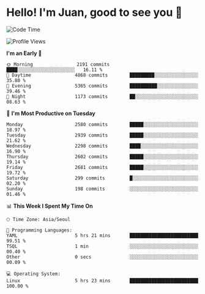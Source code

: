 # Hello! I'm Juan, good to see you 👋

<!--
**Y-k-Y/Y-k-Y** is a ✨ _special_ ✨ repository because its `README.md` (this file) appears on your GitHub profile.

Here are some ideas to get you started:

- 🔭 I’m currently working on ...
- 🌱 I’m currently learning ...
- 👯 I’m looking to collaborate on ...
- 🤔 I’m looking for help with ...
- 💬 Ask me about ...
- 📫 How to reach me: ...
- 😄 Pronouns: ...
- ⚡ Fun fact: ...
-->
<!--
![Profile views](https://gpvc.arturio.dev/Y-k-Y)

[![Omid Nikrah StackOverflow](https://github-readme-stackoverflow.vercel.app/?userID=9517076)](https://stackoverflow.com/users/9517076/i-have-10-fingers)
-->

<!--START_SECTION:waka-->
![Code Time](http://img.shields.io/badge/Code%20Time-1%2C732%20hrs%2054%20mins-blue)

![Profile Views](http://img.shields.io/badge/Profile%20Views-0-blue)

**I'm an Early 🐤** 

```text
🌞 Morning                2191 commits        ████░░░░░░░░░░░░░░░░░░░░░   16.11 % 
🌆 Daytime                4868 commits        █████████░░░░░░░░░░░░░░░░   35.80 % 
🌃 Evening                5365 commits        ██████████░░░░░░░░░░░░░░░   39.46 % 
🌙 Night                  1173 commits        ██░░░░░░░░░░░░░░░░░░░░░░░   08.63 % 
```
📅 **I'm Most Productive on Tuesday** 

```text
Monday                   2580 commits        █████░░░░░░░░░░░░░░░░░░░░   18.97 % 
Tuesday                  2939 commits        █████░░░░░░░░░░░░░░░░░░░░   21.62 % 
Wednesday                2298 commits        ████░░░░░░░░░░░░░░░░░░░░░   16.90 % 
Thursday                 2602 commits        █████░░░░░░░░░░░░░░░░░░░░   19.14 % 
Friday                   2681 commits        █████░░░░░░░░░░░░░░░░░░░░   19.72 % 
Saturday                 299 commits         █░░░░░░░░░░░░░░░░░░░░░░░░   02.20 % 
Sunday                   198 commits         ░░░░░░░░░░░░░░░░░░░░░░░░░   01.46 % 
```


📊 **This Week I Spent My Time On** 

```text
🕑︎ Time Zone: Asia/Seoul

💬 Programming Languages: 
YAML                     5 hrs 21 mins       █████████████████████████   99.51 % 
TSQL                     1 min               ░░░░░░░░░░░░░░░░░░░░░░░░░   00.40 % 
Other                    0 secs              ░░░░░░░░░░░░░░░░░░░░░░░░░   00.09 % 

💻 Operating System: 
Linux                    5 hrs 23 mins       █████████████████████████   100.00 % 
```


<!--END_SECTION:waka-->
